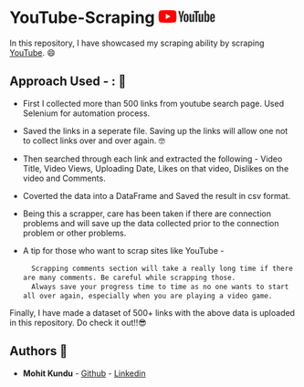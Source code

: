 # YouTube-Scraping              <img src="https://github.com/m0-k1/YouTube-Scrapping/blob/master/image/yt_1200.jpg" width="100">

 In this repository, I have showcased my scraping ability by scraping [YouTube](www.youtube.com). :smile:
 
 ## Approach Used - : :thinking:
 
* First I collected more than 500 links from youtube search page. Used Selenium for automation process. 
* Saved the links in a seperate file. Saving up the links will allow one not to collect links over and over again. :nerd_face:
* Then searched through each link and extracted the following - Video Title, Video Views, Uploading Date, Likes on that video, Dislikes on the video and Comments.
* Coverted the data into a DataFrame and Saved the result in csv format. 
* Being this a scrapper, care has been taken if there are connection problems and will save up the data collected prior to the connection problem or other problems.
* A tip for those who want to scrap sites like YouTube -
          
        Scrapping comments section will take a really long time if there are many comments. Be careful while scrapping those.    
        Always save your progress time to time as no one wants to start all over again, especially when you are playing a video game.

Finally, I have made a dataset of 500+ links with the above data is uploaded in this repository. Do check it out!!:sunglasses: 

## Authors :open_book:

* **Mohit Kundu**  - [Github](https://github.com/m0-k1)
                     - [Linkedin](https://www.linkedin.com/in/mohit-kundu)
                     
